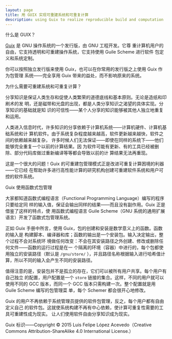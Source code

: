 ```yaml
---
layout: page
title: 用 GUIX 实现可重建系统和可重复计算
description: using Guix to realize reproducible build and computation
---
```



什么是 GUIX？

[Guix](https://guix.gnu.org/) 是 GNU 操作系统的一个发行版，由 GNU 工程开发。它尊
重计算机用户的自由，它支持透明和可重建操作系统，它支持使用 Guile Scheme 进行软件
包定义和系统定制。

你可以按照独立发行版来使用 Guix，也可以在你常用的发行版之上使用 Guix 作为包管理
系统——完全享用 Guix 带来的益处，而不影响原来的系统。

为什么需要可重建系统和可重复计算？

分享知识是保证人类生存和促使人类繁荣的道德底线和基本原则。无论是造纸和印刷术的发
明，还是磁带和光盘的出现，都是人类分享知识之渴望的具体实现。分享知识的基础就是知
识的可信性——某个人分享的知识能够被其他人独立地重复和运用。

人类进入信息时代，许多知识的分享依赖于计算机系统——计算机硬件、计算机基础系统和计
算机软件。由于系统复杂程度越来越高，软件更新越来越快，软件之间的依赖越来越复杂，
许多时候人们无法保证——即使在同样的系统下——他们能够完全重复一个以前的计算结果。因
为软件可能有更新、有的工具已经被删除、部分代码库做过重新编译等等都会导致以前的计
算结果无法再重现。

这是一个很大的问题！Guix 的可重建包管理模式正是改进可重复计算困境的利器——它已经
在帮助许多进行高性能计算的研究机构创建可重建软件系统和用户可控的软件系统。

Guix 使用函数式包管理

大家都知道函数式编程语言（Functional Programming Language）编写的程序只要给定同
样的输入值，保证会输出同样的结果——而且没有副作用。Guix 正是借鉴了这样的特点，使
用函数式编程语言 Guile Scheme（GNU 系统的通用扩展语言）开发了函数式包管理系统。

正如 Guix 手册中所言，使用 Guix，包的创建和安装是数学意义上的函数。函数的输入是
构建脚本、编译器和库；函数的输出是一个安装包。输入决定输出，整个过程不会对系统环
境做任何改变：不会在其安装路径之外创建、修改或删除任何文件——函数的运行过程是在一
个隔离的环境（容器）中进行的，每个包都使用独立的安装路径（默认是 `/gnu/store/`
），并且路径名称根据输入进行哈希值计算，所以不同的输入会产生不同的安装路径。

值得注意的是，安装包并不是孤立的存在，它们可以被所有用户共享。每个用户有自己独立
的配置，用户配置是一个 `store` 链接的集合。这样，不同的用户就可以使用不同的 GCC
版本，而同一个 GCC 版本只需构建一次。整个配置就是用 Guile Scheme 编写的包管理菜
单，每个 Schemer 都会很开心地修改。

Guix 的用户不再依赖于系统管理员提供的软件包管理，反之，每个用户都有自由定义自己
的软件包。这就使系统构建不再有中心依赖，使计算可重复性需要的工具可重建性成为现实。
让人们使用软件自由分享知识成为现实。

Guix 标识——Copyright © 2015 Luis Felipe López Acevedo（Creative Commons
Attribution-ShareAlike 4.0 International License.）
